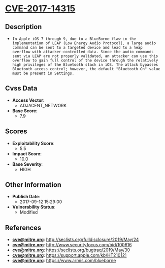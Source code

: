 
# [CVE-2017-14315](http://seclists.org/fulldisclosure/2019/May/24)

## Description

- `In Apple iOS 7 through 9, due to a BlueBorne flaw in the implementation of LEAP (Low Energy Audio Protocol), a large audio command can be sent to a targeted device and lead to a heap overflow with attacker-controlled data. Since the audio commands sent via LEAP are not properly validated, an attacker can use this overflow to gain full control of the device through the relatively high privileges of the Bluetooth stack in iOS. The attack bypasses Bluetooth access control; however, the default "Bluetooth On" value must be present in Settings.`

## Cvss Data

- **Access Vector**:
  - ADJACENT_NETWORK
- **Base Score**:
  - 7.9

## Scores

- **Exploitability Score**:
  - 5.5
- **Impact Score**:
  - 10.0
- **Base Severity**:
  - HIGH

## Other Information

- **Publish Date**:
  - 2017-09-12 15:29:00
- **Vulnerability Status**:
  - Modified

## References

- **cve@mitre.org**: http://seclists.org/fulldisclosure/2019/May/24
- **cve@mitre.org**: http://www.securityfocus.com/bid/100816
- **cve@mitre.org**: https://seclists.org/bugtraq/2019/May/30
- **cve@mitre.org**: https://support.apple.com/kb/HT210121
- **cve@mitre.org**: https://www.armis.com/blueborne
